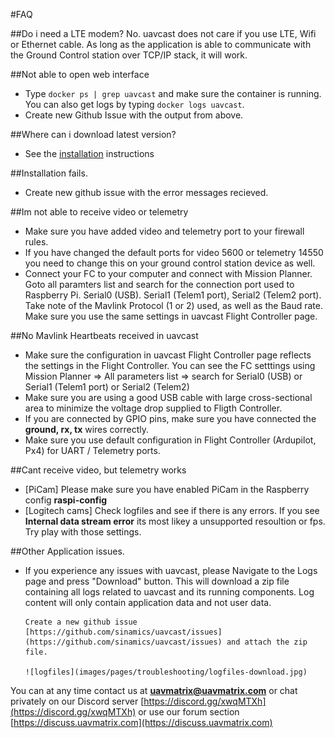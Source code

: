 
#FAQ

##Do i need a LTE modem?
No. uavcast does not care if you use LTE, Wifi or Ethernet cable. As long as the application is able to communicate with the Ground Control station over TCP/IP stack, it will work.

##Not able to open web interface

- Type `docker ps | grep uavcast` and make sure the container is running. You can also get logs by typing `docker logs uavcast`.
- Create new Github Issue with the output from above. 

##Where can i download latest version?

- See the [installation](/installation/#uavcast-installation) instructions


##Installation fails.

- Create new github issue with the error messages recieved.

##Im not able to receive video or telemetry

- Make sure you have added video and telemetry port to your firewall rules.
- If you have changed the default ports for video 5600 or telemetry 14550 you need to change this on your ground control station device as well.
- Connect your FC to your computer and connect with Mission Planner. Goto all paramters list and search for the connection port used to Raspberry Pi. Serial0 (USB). Serial1 (Telem1 port), Serial2 (Telem2 port). Take note of the Mavlink Protocol (1 or 2) used, as well as the Baud rate. Make sure you use the same settings in uavcast Flight Controller page. 

##No Mavlink Heartbeats received in uavcast

- Make sure the configuration in uavcast Flight Controller page reflects the settings in the Flight Controller. You can see the FC setttings using Mission Planner => All parameters list => search for Serial0 (USB) or Serial1 (Telem1 port) or Serial2 (Telem2)
- Make sure you are using a good USB cable with large cross-sectional area to minimize the voltage drop supplied to Fligth Controller.
- If you are connected by GPIO pins, make sure you have connected the **ground, rx, tx** wires correctly.
- Make sure you use default configuration in Flight Controller (Ardupilot, Px4) for UART / Telemetry ports.

##Cant receive video, but telemetry works

- [PiCam] Please make sure you have enabled PiCam in the Raspberry config **raspi-config**
- [Logitech cams] Check logfiles and see if there is any errors. If you see **Internal data stream error** its most likey a unsupported resoultion or fps. Try play with those settings.

##Other Application issues.

- If you experience any issues with uavcast, please Navigate to the Logs page and
  press "Download" button. This will download a zip file containing all logs related to uavcast and its running components.
  Log content will only contain application data and not user data.

      Create a new github issue [https://github.com/sinamics/uavcast/issues](https://github.com/sinamics/uavcast/issues) and attach the zip file.

      ![logfiles](images/pages/troubleshooting/logfiles-download.jpg)

You can at any time contact us at **uavmatrix@uavmatrix.com** or chat privately on our Discord server [https://discord.gg/xwqMTXh](https://discord.gg/xwqMTXh) or use our forum section
[https://discuss.uavmatrix.com](https://discuss.uavmatrix.com)